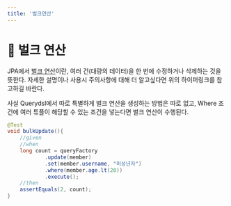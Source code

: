```yaml
---
title: '벌크연산'
---
```

# 🤔 벌크 연산

JPA에서 <a href="https://github.com/rlaisqls/TIL/blob/main/JPA/%EB%B2%8C%ED%81%AC%20%EC%97%B0%EC%82%B0.md">벌크 연산</a>이란, 여러 건(대량의 데이터)을 한 번에 수정하거나 삭제하는 것을 뜻한다. 자세한 설명이나 사용시 주의사항에 대해 더 알고싶다면 위의 하이퍼링크를 참고하길 바란다.

사실 Querydsl에서 따로 특별하게 벌크 연산을 생성하는 방법은 따로 없고, Where 조건에 여러 튜플이 해당할 수 있는 조건을 넣는다면 벌크 연산이 수행된다.

```java
@Test
void bulkUpdate(){
    //given
    //when
    long count = queryFactory
            .update(member)
            .set(member.username, "미성년자")
            .where(member.age.lt(20))
            .execute();
    //then
    assertEquals(2, count);
}
```
